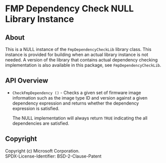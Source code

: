 # FMP Dependency Check NULL Library Instance

## About

This is a NULL instance of the `FmpDependencyCheckLib` library class. This instance is provided for building when an
actual library instance is not needed. A version of the library that contains actual dependency checking
implementation is also available in this package, see `FmpDependencyCheckLib`.

## API Overview

* `CheckFmpDependency ()` - Checks a given set of firmware image information such as the image type ID and version
  against a given dependency expression and returns whether the dependency expression is satisfied.

  The NULL implementation will always return `TRUE` indicating the all dependencies are satisfied.

## Copyright

Copyright (c) Microsoft Corporation.  
SPDX-License-Identifier: BSD-2-Clause-Patent
